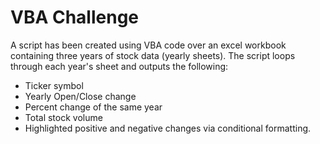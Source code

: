 # VBA Challenge

A script has been created using VBA code over an excel workbook containing three years of stock data (yearly sheets).
The script loops through each year's sheet and outputs the following:

- Ticker symbol
- Yearly Open/Close change
- Percent change of the same year
- Total stock volume
- Highlighted positive and negative changes via conditional formatting.
